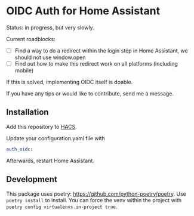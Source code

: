 # OIDC Auth for Home Assistant

Status: in progress, but very slowly.

Current roadblocks:

- [ ] Find a way to do a redirect within the login step in Home Assistant, we should not use window.open
- [ ] Find out how to make this redirect work on all platforms (including mobile)

If this is solved, implementing OIDC itself is doable.

If you have any tips or would like to contribute, send me a message.

## Installation

Add this repository to [HACS](https://hacs.xyz/).

Update your configuration.yaml file with

```yaml
auth_oidc:
```

Afterwards, restart Home Assistant.

## Development
This package uses poetry: https://github.com/python-poetry/poetry. Use `poetry install` to install.
You can force the venv within the project with `poetry config virtualenvs.in-project true`.
